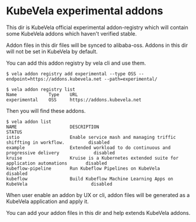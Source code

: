 # KubeVela experimental addons

This dir is KubeVela official experimental addon-registry which will contain some KubeVela addons which haven't verified stable.

Addon files in this dir files will be synced to alibaba-oss. Addons in this  dir will not be set in KubeVela by default.

You can add this addon registry by vela cli and use them.

```shell
$ vela addon registry add experimental --type OSS --endpoint=https://addons.kubevela.net --path=experimental/
```

```shell
$ vela addon registry list      
Name            Type    URL                                                                                                      
experimental    OSS     https://addons.kubevela.net 
```

Then you will find these addons.
```shell
$ vela addon list      
NAME                    DESCRIPTION                                                             STATUS  
istio                   Enable service mash and managing triffic shiffting in workflow.         disabled
example                 Extended workload to do continuous and progressive delivery             disabled
kruise                  Kruise is a Kubernetes extended suite for application automations       disabled
kubeflow-pipeline       Run Kubeflow Pipelines on KubeVela                                      disabled
kubeflow                Build Kubeflow Machine Learning Apps on KubeVela                        disabled
```

When user enable an addon by UX or cli, addon files will be generated as a KubeVela application and apply it.

You can add your addon files in this dir and help extends KubeVela addons. 
